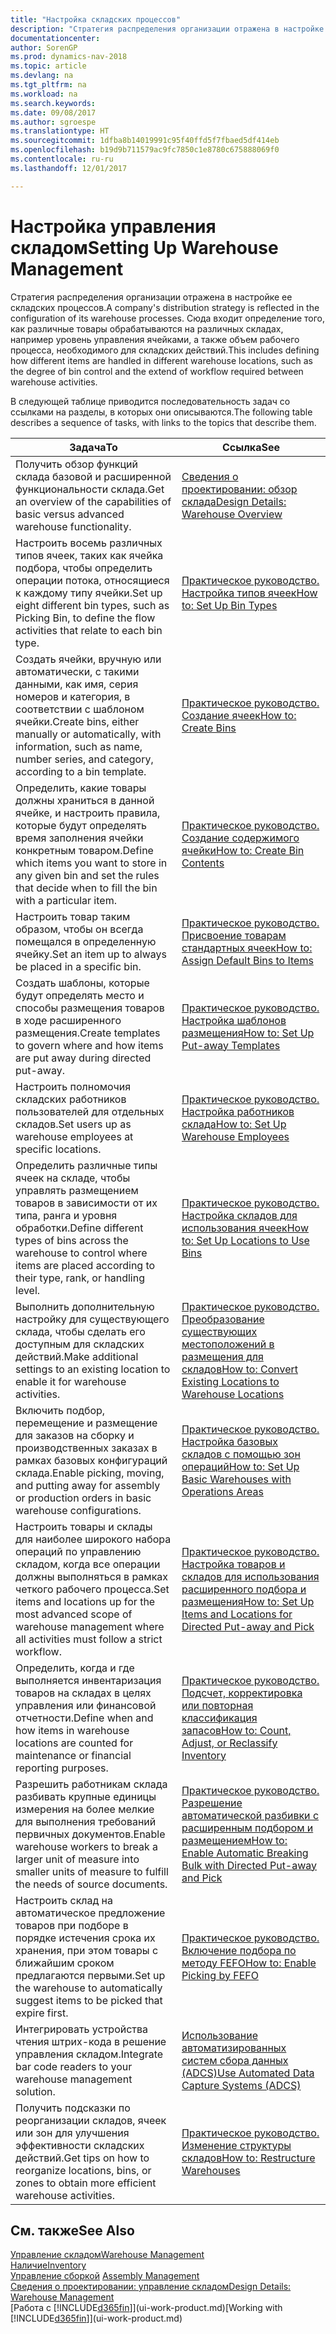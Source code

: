 ```yaml
---
title: "Настройка складских процессов"
description: "Стратегия распределения организации отражена в настройке ее складских процессов. Сюда входит определение того, как различные товары обрабатываются на различных складах, например уровень управления ячейками, а также объем рабочего процесса, необходимого для складских действий."
documentationcenter: 
author: SorenGP
ms.prod: dynamics-nav-2018
ms.topic: article
ms.devlang: na
ms.tgt_pltfrm: na
ms.workload: na
ms.search.keywords: 
ms.date: 09/08/2017
ms.author: sgroespe
ms.translationtype: HT
ms.sourcegitcommit: 1dfba8b14019991c95f40ffd5f7fbaed5df414eb
ms.openlocfilehash: b19d9b711579ac9fc7850c1e8780c675888069f0
ms.contentlocale: ru-ru
ms.lasthandoff: 12/01/2017

---
```

# <a name="setting-up-warehouse-management"></a><span data-ttu-id="b3d37-104">Настройка управления складом</span><span class="sxs-lookup"><span data-stu-id="b3d37-104">Setting Up Warehouse Management</span></span>
<span data-ttu-id="b3d37-105">Стратегия распределения организации отражена в настройке ее складских процессов.</span><span class="sxs-lookup"><span data-stu-id="b3d37-105">A company's distribution strategy is reflected in the configuration of its warehouse processes.</span></span> <span data-ttu-id="b3d37-106">Сюда входит определение того, как различные товары обрабатываются на различных складах, например уровень управления ячейками, а также объем рабочего процесса, необходимого для складских действий.</span><span class="sxs-lookup"><span data-stu-id="b3d37-106">This includes defining how different items are handled in different warehouse locations, such as the degree of bin control and the extend of workflow required between warehouse activities.</span></span>  

 <span data-ttu-id="b3d37-107">В следующей таблице приводится последовательность задач со ссылками на разделы, в которых они описываются.</span><span class="sxs-lookup"><span data-stu-id="b3d37-107">The following table describes a sequence of tasks, with links to the topics that describe them.</span></span>   

|<span data-ttu-id="b3d37-108">**Задача**</span><span class="sxs-lookup"><span data-stu-id="b3d37-108">**To**</span></span>|<span data-ttu-id="b3d37-109">**Ссылка**</span><span class="sxs-lookup"><span data-stu-id="b3d37-109">**See**</span></span>|  
|------------|-------------|  
|<span data-ttu-id="b3d37-110">Получить обзор функций склада базовой и расширенной функциональности склада.</span><span class="sxs-lookup"><span data-stu-id="b3d37-110">Get an overview of the capabilities of basic versus advanced warehouse functionality.</span></span>|[<span data-ttu-id="b3d37-111">Сведения о проектировании: обзор склада</span><span class="sxs-lookup"><span data-stu-id="b3d37-111">Design Details: Warehouse Overview</span></span>](design-details-warehouse-overview.md)|  
|<span data-ttu-id="b3d37-112">Настроить восемь различных типов ячеек, таких как ячейка подбора, чтобы определить операции потока, относящиеся к каждому типу ячейки.</span><span class="sxs-lookup"><span data-stu-id="b3d37-112">Set up eight different bin types, such as Picking Bin, to define the flow activities that relate to each bin type.</span></span>|[<span data-ttu-id="b3d37-113">Практическое руководство. Настройка типов ячеек</span><span class="sxs-lookup"><span data-stu-id="b3d37-113">How to: Set Up Bin Types</span></span>](warehouse-how-to-set-up-bin-types.md)|  
|<span data-ttu-id="b3d37-114">Создать ячейки, вручную или автоматически, с такими данными, как имя, серия номеров и категория, в соответствии с шаблоном ячейки.</span><span class="sxs-lookup"><span data-stu-id="b3d37-114">Create bins, either manually or automatically, with information, such as name, number series, and category, according to a bin template.</span></span>|[<span data-ttu-id="b3d37-115">Практическое руководство. Создание ячеек</span><span class="sxs-lookup"><span data-stu-id="b3d37-115">How to: Create Bins</span></span>](warehouse-how-to-create-individual-bins.md)|  
|<span data-ttu-id="b3d37-116">Определить, какие товары должны храниться в данной ячейке, и настроить правила, которые будут определять время заполнения ячейки конкретным товаром.</span><span class="sxs-lookup"><span data-stu-id="b3d37-116">Define which items you want to store in any given bin and set the rules that decide when to fill the bin with a particular item.</span></span>|[<span data-ttu-id="b3d37-117">Практическое руководство. Создание содержимого ячейки</span><span class="sxs-lookup"><span data-stu-id="b3d37-117">How to: Create Bin Contents</span></span>](warehouse-how-to-set-up-bin-contents.md)|  
|<span data-ttu-id="b3d37-118">Настроить товар таким образом, чтобы он всегда помещался в определенную ячейку.</span><span class="sxs-lookup"><span data-stu-id="b3d37-118">Set an item up to always be placed in a specific bin.</span></span>|[<span data-ttu-id="b3d37-119">Практическое руководство. Присвоение товарам стандартных ячеек</span><span class="sxs-lookup"><span data-stu-id="b3d37-119">How to: Assign Default Bins to Items</span></span>](warehouse-how-to-assign-default-bins-to-items.md)|
|<span data-ttu-id="b3d37-120">Создать шаблоны, которые будут определять место и способы размещения товаров в ходе расширенного размещения.</span><span class="sxs-lookup"><span data-stu-id="b3d37-120">Create templates to govern where and how items are put away during directed put-away.</span></span>|[<span data-ttu-id="b3d37-121">Практическое руководство. Настройка шаблонов размещения</span><span class="sxs-lookup"><span data-stu-id="b3d37-121">How to: Set Up Put-away Templates</span></span>](warehouse-how-to-set-up-put-away-templates.md)|
|<span data-ttu-id="b3d37-122">Настроить полномочия складских работников пользователей для отдельных складов.</span><span class="sxs-lookup"><span data-stu-id="b3d37-122">Set users up as warehouse employees at specific locations.</span></span>|[<span data-ttu-id="b3d37-123">Практическое руководство. Настройка работников склада</span><span class="sxs-lookup"><span data-stu-id="b3d37-123">How to: Set Up Warehouse Employees</span></span>](warehouse-how-to-set-up-warehouse-employees.md)|
|<span data-ttu-id="b3d37-124">Определить различные типы ячеек на складе, чтобы управлять размещением товаров в зависимости от их типа, ранга и уровня обработки.</span><span class="sxs-lookup"><span data-stu-id="b3d37-124">Define different types of bins across the warehouse to control where items are placed according to their type, rank, or handling level.</span></span>|[<span data-ttu-id="b3d37-125">Практическое руководство. Настройка складов для использования ячеек</span><span class="sxs-lookup"><span data-stu-id="b3d37-125">How to: Set Up Locations to Use Bins</span></span>](warehouse-how-to-set-up-locations-to-use-bins.md)|
|<span data-ttu-id="b3d37-126">Выполнить дополнительную настройку для существующего склада, чтобы сделать его доступным для складских действий.</span><span class="sxs-lookup"><span data-stu-id="b3d37-126">Make additional settings to an existing location to enable it for warehouse activities.</span></span>|[<span data-ttu-id="b3d37-127">Практическое руководство. Преобразование существующих местоположений в размещения для складов</span><span class="sxs-lookup"><span data-stu-id="b3d37-127">How to: Convert Existing Locations to Warehouse Locations</span></span>](warehouse-how-to-convert-existing-locations-to-warehouse-locations.md)|
|<span data-ttu-id="b3d37-128">Включить подбор, перемещение и размещение для заказов на сборку и производственных заказах в рамках базовых конфигураций склада.</span><span class="sxs-lookup"><span data-stu-id="b3d37-128">Enable picking, moving, and putting away for assembly or production orders in basic warehouse configurations.</span></span>|[<span data-ttu-id="b3d37-129">Практическое руководство. Настройка базовых складов с помощью зон операций</span><span class="sxs-lookup"><span data-stu-id="b3d37-129">How to: Set Up Basic Warehouses with Operations Areas</span></span>](warehouse-how-to-set-up-basic-warehouses-with-operations-areas.md)|  
|<span data-ttu-id="b3d37-130">Настроить товары и склады для наиболее широкого набора операций по управлению складом, когда все операции должны выполняться в рамках четкого рабочего процесса.</span><span class="sxs-lookup"><span data-stu-id="b3d37-130">Set items and locations up for the most advanced scope of warehouse management where all activities must follow a strict workflow.</span></span>|[<span data-ttu-id="b3d37-131">Практическое руководство. Настройка товаров и складов для использования расширенного подбора и размещения</span><span class="sxs-lookup"><span data-stu-id="b3d37-131">How to: Set Up Items and Locations for Directed Put-away and Pick</span></span>](warehouse-how-to-set-up-items-for-directed-put-away-and-pick.md)|  
|<span data-ttu-id="b3d37-132">Определить, когда и где выполняется инвентаризация товаров на складах в целях управления или финансовой отчетности.</span><span class="sxs-lookup"><span data-stu-id="b3d37-132">Define when and how items in warehouse locations are counted for maintenance or financial reporting purposes.</span></span>|[<span data-ttu-id="b3d37-133">Практическое руководство. Подсчет, корректировка или повторная классификация запасов</span><span class="sxs-lookup"><span data-stu-id="b3d37-133">How to: Count, Adjust, or Reclassify Inventory</span></span>](inventory-how-count-adjust-reclassify.md)|
|<span data-ttu-id="b3d37-134">Разрешить работникам склада разбивать крупные единицы измерения на более мелкие для выполнения требований первичных документов.</span><span class="sxs-lookup"><span data-stu-id="b3d37-134">Enable warehouse workers to break a larger unit of measure into smaller units of measure to fulfill the needs of source documents.</span></span>|[<span data-ttu-id="b3d37-135">Практическое руководство. Разрешение автоматической разбивки с расширенным подбором и размещением</span><span class="sxs-lookup"><span data-stu-id="b3d37-135">How to: Enable Automatic Breaking Bulk with Directed Put-away and Pick</span></span>](warehouse-enable-automatic-breaking-bulk-with-directed-put-away-and-pick.md)|  
|<span data-ttu-id="b3d37-136">Настроить склад на автоматическое предложение товаров при подборе в порядке истечения срока их хранения, при этом товары с ближайшим сроком предлагаются первыми.</span><span class="sxs-lookup"><span data-stu-id="b3d37-136">Set up the warehouse to automatically suggest items to be picked that expire first.</span></span>|[<span data-ttu-id="b3d37-137">Практическое руководство. Включение подбора по методу FEFO</span><span class="sxs-lookup"><span data-stu-id="b3d37-137">How to: Enable Picking by FEFO</span></span>](warehouse-picking-by-fefo.md)|
|<span data-ttu-id="b3d37-138">Интегрировать устройства чтения штрих-кода в решение управления складом.</span><span class="sxs-lookup"><span data-stu-id="b3d37-138">Integrate bar code readers to your warehouse management solution.</span></span>|[<span data-ttu-id="b3d37-139">Использование автоматизированных систем сбора данных (ADCS)</span><span class="sxs-lookup"><span data-stu-id="b3d37-139">Use Automated Data Capture Systems (ADCS)</span></span>](warehouse-use-automated-data-capture-systems-adcs.md)|  
|<span data-ttu-id="b3d37-140">Получить подсказки по реорганизации складов, ячеек или зон для улучшения эффективности складских действий.</span><span class="sxs-lookup"><span data-stu-id="b3d37-140">Get tips on how to reorganize locations, bins, or zones to obtain more efficient warehouse activities.</span></span>|[<span data-ttu-id="b3d37-141">Практическое руководство. Изменение структуры складов</span><span class="sxs-lookup"><span data-stu-id="b3d37-141">How to: Restructure Warehouses</span></span>](warehouse-how-to-restructure-warehouses.md)|  

## <a name="see-also"></a><span data-ttu-id="b3d37-142">См. также</span><span class="sxs-lookup"><span data-stu-id="b3d37-142">See Also</span></span>  
[<span data-ttu-id="b3d37-143">Управление складом</span><span class="sxs-lookup"><span data-stu-id="b3d37-143">Warehouse Management</span></span>](warehouse-manage-warehouse.md)  
[<span data-ttu-id="b3d37-144">Наличие</span><span class="sxs-lookup"><span data-stu-id="b3d37-144">Inventory</span></span>](inventory-manage-inventory.md)  
<span data-ttu-id="b3d37-145">[Управление сборкой](assembly-assemble-items.md)  </span><span class="sxs-lookup"><span data-stu-id="b3d37-145">[Assembly Management](assembly-assemble-items.md)  </span></span>  
[<span data-ttu-id="b3d37-146">Сведения о проектировании: управление складом</span><span class="sxs-lookup"><span data-stu-id="b3d37-146">Design Details: Warehouse Management</span></span>](design-details-warehouse-management.md)  
<span data-ttu-id="b3d37-147">[Работа с [!INCLUDE[d365fin](includes/d365fin_md.md)]](ui-work-product.md)</span><span class="sxs-lookup"><span data-stu-id="b3d37-147">[Working with [!INCLUDE[d365fin](includes/d365fin_md.md)]](ui-work-product.md)</span></span>

